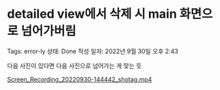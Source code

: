 # detailed view에서 삭제 시 main 화면으로 넘어가버림

Tags: error-ly
상태: Done
작성 일자: 2022년 9월 30일 오후 2:43

다음 사진이 있다면 다음 사진으로 넘어가는 게 맞는 듯

[Screen_Recording_20220930-144442_shotag.mp4](detailed%20view%E1%84%8B%E1%85%A6%E1%84%89%E1%85%A5%20%E1%84%89%E1%85%A1%E1%86%A8%E1%84%8C%E1%85%A6%20%E1%84%89%E1%85%B5%20main%20%E1%84%92%E1%85%AA%E1%84%86%E1%85%A7%E1%86%AB%E1%84%8B%E1%85%B3%E1%84%85%E1%85%A9%20%E1%84%82%E1%85%A5%E1%86%B7%E1%84%8B%E1%85%A5%E1%84%80%E1%85%A1%E1%84%87%2035da8c1e34dd404e9afe50b9d4334648/Screen_Recording_20220930-144442_shotag.mp4)